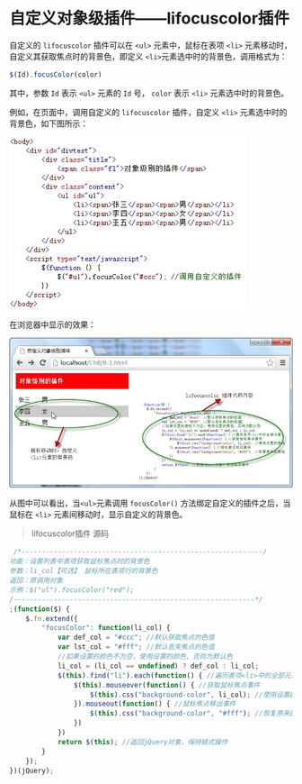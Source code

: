 # 自定义对象级插件——lifocuscolor插件 


自定义的 `lifocuscolor` 插件可以在 `<ul>` 元素中，鼠标在表项 `<li>` 元素移动时，自定义其获取焦点时的背景色，即定义 `<li>`元素选中时的背景色，调用格式为：

```js
$(Id).focusColor(color)
```

其中，参数 `Id` 表示 `<ul>` 元素的 `Id` 号， `color` 表示 `<li>` 元素选中时的背景色。

例如，在页面中，调用自定义的 `lifocuscolor` 插件，自定义 `<li>` 元素选中时的背景色，如下图所示：

<img src="./imgs/2-8_1.jpg" alt="" />

在浏览器中显示的效果：

<img src="./imgs/2-8_2.jpg" alt="" />

从图中可以看出，当`<ul>`元素调用 `focusColor()` 方法绑定自定义的插件之后，当鼠标在 `<li>` 元素间移动时，显示自定义的背景色。


> lifocuscolor插件 源码

```js
 /*------------------------------------------------------------/
功能：设置列表中表项获取鼠标焦点时的背景色
参数：li_col【可选】 鼠标所在表项行的背景色
返回：原调用对象
示例：$("ul").focusColor("red");
/------------------------------------------------------------*/
;(function($) {
    $.fn.extend({
        "focusColor": function(li_col) {
            var def_col = "#ccc"; //默认获取焦点的色值
            var lst_col = "#fff"; //默认丢失焦点的色值
            //如果设置的颜色不为空，使用设置的颜色，否则为默认色
            li_col = (li_col == undefined) ? def_col : li_col;
            $(this).find("li").each(function() { //遍历表项<li>中的全部元素
                $(this).mouseover(function() { //获取鼠标焦点事件
                    $(this).css("background-color", li_col); //使用设置的颜色
                }).mouseout(function() { //鼠标焦点移出事件
                    $(this).css("background-color", "#fff"); //恢复原来的颜色
                })
            })
            return $(this); //返回jQuery对象，保持链式操作
        }
    });
})(jQuery);
```